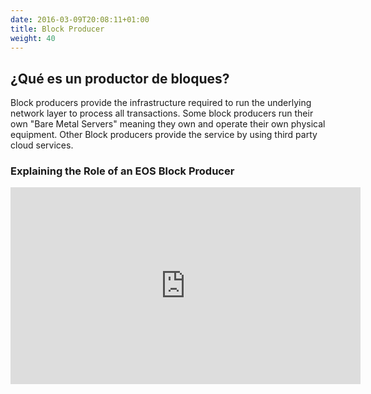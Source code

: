 ```yaml
---
date: 2016-03-09T20:08:11+01:00
title: Block Producer
weight: 40
---
```


## ¿Qué es un productor de bloques?

Block producers provide the infrastructure required to run the underlying network layer to process all transactions. Some block producers run their own "Bare Metal Servers" meaning they own and operate their own physical equipment. Other Block producers provide the service by using third party cloud services.  

### Explaining the Role of an EOS Block Producer

<div class="rwd-media">
    <iframe width="560" height="315" src="https://www.youtube.com/embed/YLt5uexD9gg" frameborder="0" allow="accelerometer; autoplay; encrypted-media; gyroscope; picture-in-picture" allowfullscreen></iframe>
</div>
